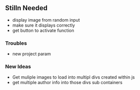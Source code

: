 ## Stilln Needed
- display image from random input
- make sure it displays correctly
- get button to activate function


### Troubles
- new project param

### New Ideas
- Get muliple images to load into multipl divs created within js
- get multiple author info into those divs sub containers